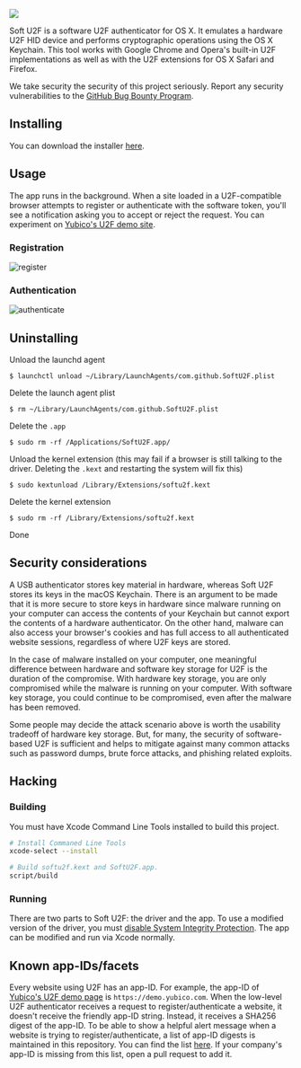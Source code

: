 ![](https://user-images.githubusercontent.com/1144197/28190263-470a80d2-67e7-11e7-81e6-17895d70bf75.png)

Soft U2F is a software U2F authenticator for OS X. It emulates a hardware U2F HID device and performs cryptographic operations using the OS X Keychain. This tool works with Google Chrome and Opera's built-in U2F implementations as well as with the U2F extensions for OS X Safari and Firefox.

We take security the security of this project seriously. Report any security vulnerabilities to the [GitHub Bug Bounty Program](https://hackerone.com/github).

## Installing

You can download the installer [here](https://github.com/github/SoftU2F/releases/download/0.0.4/SoftU2F.pkg).

## Usage

The app runs in the background. When a site loaded in a U2F-compatible browser attempts to register or authenticate with the software token, you'll see a notification asking you to accept or reject the request. You can experiment on [Yubico's U2F demo site](https://demo.yubico.com/u2f).

### Registration

![register](https://cloud.githubusercontent.com/assets/1144197/25875975/9bb638bc-34d7-11e7-8327-8f8a6be4a52d.png)

### Authentication

![authenticate](https://cloud.githubusercontent.com/assets/1144197/25875979/a710b67e-34d7-11e7-853c-ca54f9a24ee8.png)

## Uninstalling

Unload the launchd agent

```
$ launchctl unload ~/Library/LaunchAgents/com.github.SoftU2F.plist
```

Delete the launch agent plist

```
$ rm ~/Library/LaunchAgents/com.github.SoftU2F.plist
```

Delete the `.app`

```
$ sudo rm -rf /Applications/SoftU2F.app/
```

Unload the kernel extension (this may fail if a browser is still talking to the driver. Deleting the `.kext` and restarting the system will fix this)

```
$ sudo kextunload /Library/Extensions/softu2f.kext
```

Delete the kernel extension

```
$ sudo rm -rf /Library/Extensions/softu2f.kext
```

Done

## Security considerations

A USB authenticator stores key material in hardware, whereas Soft U2F stores its keys in the macOS Keychain. There is an argument to be made that it is more secure to store keys in hardware since malware running on your computer can access the contents of your Keychain but cannot export the contents of a hardware authenticator. On the other hand, malware can also access your browser's cookies and has full access to all authenticated website sessions, regardless of where U2F keys are stored.

In the case of malware installed on your computer, one meaningful difference between hardware and software key storage for U2F is the duration of the compromise. With hardware key storage, you are only compromised while the malware is running on your computer. With software key storage, you could continue to be compromised, even after the malware has been removed.

Some people may decide the attack scenario above is worth the usability tradeoff of hardware key storage. But, for many, the security of software-based U2F is sufficient and helps to mitigate against many common attacks such as password dumps, brute force attacks, and phishing related exploits.

## Hacking

### Building

You must have Xcode Command Line Tools installed to build this project.

```bash
# Install Commaned Line Tools
xcode-select --install

# Build softu2f.kext and SoftU2F.app.
script/build
```

### Running

There are two parts to Soft U2F: the driver and the app. To use a modified version of the driver, you must [disable System Integrity Protection](https://developer.apple.com/library/content/documentation/Security/Conceptual/System_Integrity_Protection_Guide/ConfiguringSystemIntegrityProtection/ConfiguringSystemIntegrityProtection.html#//apple_ref/doc/uid/TP40016462-CH5-SW1). The app can be modified and run via Xcode normally.

## Known app-IDs/facets

Every website using U2F has an app-ID. For example, the app-ID of [Yubico's U2F demo page](https://demo.yubico.com/u2f) is `https://demo.yubico.com`. When the low-level U2F authenticator receives a request to register/authenticate a website, it doesn't receive the friendly app-ID string. Instead, it receives a SHA256 digest of the app-ID. To be able to show a helpful alert message when a website is trying to register/authenticate, a list of app-ID digests is maintained in this repository. You can find the list [here](https://github.com/github/SoftU2F/blob/master/SoftU2FTool/KnownFacets.swift). If your company's app-ID is missing from this list, open a pull request to add it.
